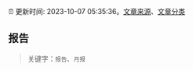 :alarm_clock: 更新时间: 2023-10-07 05:35:36。[文章来源](/README.md)、[文章分类](/TAGS.md)

## 报告


> 关键字：`报告`、`月报`



